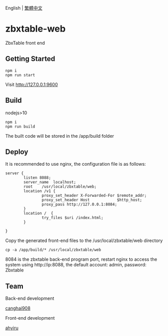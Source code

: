 English | [繁體中文](./README.zh-CN.md)

# zbxtable-web

ZbxTable front end

## Getting Started

``` 
npm i
npm run start
```

Visit  http://127.0.0.1:9600

## Build

nodejs>10

``` 
npm i
npm run build
```

The built code will be stored in the /app/build folder 

## Deploy

It is recommended to use nginx, the configuration file is as follows:

``` 
server {
        listen 8088;
        server_name  localhost;
        root    /usr/local/zbxtable/web;
        location /v1 {
                proxy_set_header X-Forwarded-For $remote_addr;
                proxy_set_header Host            $http_host;
                proxy_pass http://127.0.0.1:8084;
        }
        location /  {
                try_files $uri /index.html;
        }

}
```

Copy the generated front-end files to the /usr/local/zbxtable/web directory

``` 
cp -a /app/build/* /usr/local/zbxtable/web
```

8084 is the zbxtable back-end program port, restart nginx to access the system using http://ip:8088, the default account: admin, password: Zbxtable

## Team

Back-end development

[canghai908](https://github.com/canghai908)

Front-end development

[ahyiru](https://github.com/ahyiru)
